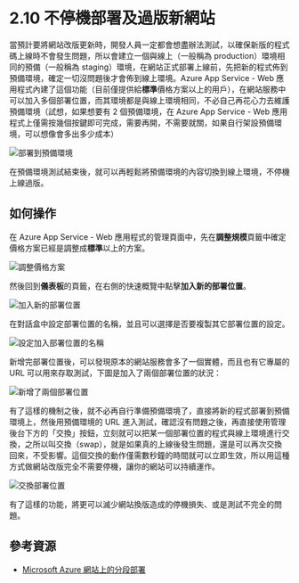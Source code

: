 # 2.10 不停機部署及過版新網站

當預計要將網站改版更新時，開發人員一定都會想盡辦法測試，以確保新版的程式碼上線時不會發生問題，所以會建立一個與線上（一般稱為 production）環境相同的預備（一般稱為 staging）環境，在網站正式部署上線前，先把新的程式佈到預備環境，確定一切沒問題後才會佈到線上環境。Azure App Service - Web 應用程式內建了這個功能（目前僅提供給**標準**價格方案以上的用戶），在網站服務中可以加入多個部署位置，而其環境都是與線上環境相同，不必自己再花心力去維護預備環境（試想，如果想要有 2 個預備環境，在 Azure App Service - Web 應用程式上僅需按幾個按鍵即可完成，需要再開，不需要就關，如果自行架設預備環境，可以想像會多出多少成本）

![部署到預備環境](https://skgitbook.blob.core.windows.net/azurerecipestw/2-10-1-staging-deployment.png)

在預備環境測試結束後，就可以再輕鬆將預備環境的內容切換到線上環境，不停機上線過版。

## 如何操作

在 Azure App Service - Web 應用程式的管理頁面中，先在**調整規模**頁籤中確定價格方案已經是調整成**標準**以上的方案。

![調整價格方案](https://skgitbook.blob.core.windows.net/azurerecipestw/2-10-2-adjust-pricing-plan.png)

然後回到**儀表板**的頁籤，在右側的快速概覽中點擊**加入新的部署位置**。

![加入新的部署位置](https://skgitbook.blob.core.windows.net/azurerecipestw/2-10-3-dashboard-menu.png)

在對話盒中設定部署位置的名稱，並且可以選擇是否要複製其它部署位置的設定。

![設定加入部署位置的名稱](https://skgitbook.blob.core.windows.net/azurerecipestw/2-10-4-adding-new-deployment-slot.png)

新增完部署位置後，可以發現原本的網站服務會多了一個實體，而且也有它專屬的 URL 可以用來存取測試，下圖是加入了兩個部署位置的狀況：

![新增了兩個部署位置](https://skgitbook.blob.core.windows.net/azurerecipestw/2-10-5-deployment-slots.png)

有了這樣的機制之後，就不必再自行準備預備環境了，直接將新的程式部署到預備環境上，然後用預備環境的 URL 進入測試，確認沒有問題之後，再直接使用管理後台下方的「交換」按鈕，立刻就可以把某一個部署位置的程式與線上環境進行交換，之所以叫交換（swap），就是如果真的上線後發生問題，還是可以再次交換回來，不受影響。這個交換的動作僅需數秒鐘的時間就可以立即生效，所以用這種方式做網站改版完全不需要停機，讓你的網站可以持續運作。

![交換部署位置](https://skgitbook.blob.core.windows.net/azurerecipestw/2-10-6-swap-deployment-slot.png)

有了這樣的功能，將更可以滅少網站換版造成的停機損失、或是測試不完全的問題。

## 參考資源

* [Microsoft Azure 網站上的分段部署](http://azure.microsoft.com/zh-tw/documentation/articles/web-sites-staged-publishing/)